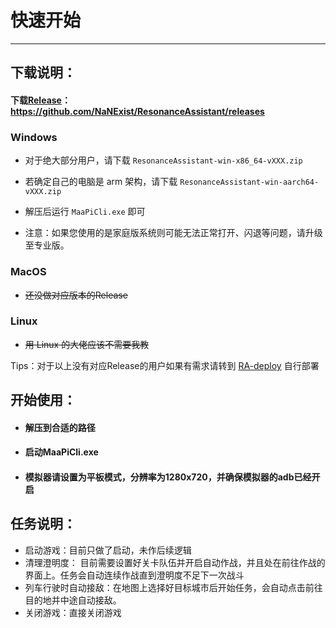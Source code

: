# 快速开始

***

## 下载说明：

####  下载[Release](https://github.com/NaNExist/ResonanceAssistant/releases)： https://github.com/NaNExist/ResonanceAssistant/releases

### Windows

- 对于绝大部分用户，请下载 `ResonanceAssistant-win-x86_64-vXXX.zip`
- 若确定自己的电脑是 arm 架构，请下载 `ResonanceAssistant-win-aarch64-vXXX.zip`
- 解压后运行 `MaaPiCli.exe` 即可

- 注意：如果您使用的是家庭版系统则可能无法正常打开、闪退等问题，请升级至专业版。

### MacOS

- ~~还没做对应版本的Release~~

### Linux

- ~~用 Linux 的大佬应该不需要我教~~

Tips：对于以上没有对应Release的用户如果有需求请转到 [RA-deploy](https://github.com/NaNExist/RA-deploy) 自行部署

## 开始使用：

- ####  解压到合适的路径
- ####  启动MaaPiCli.exe
- #### 模拟器请设置为平板模式，分辨率为1280x720，并确保模拟器的adb已经开启

## 任务说明：

- 启动游戏：目前只做了启动，未作后续逻辑
- 清理澄明度： 目前需要设置好关卡队伍并开启自动作战，并且处在前往作战的界面上。任务会自动连续作战直到澄明度不足下一次战斗
- 列车行驶时自动接敌：在地图上选择好目标城市后开始任务，会自动点击前往目的地并中途自动接敌。
- 关闭游戏：直接关闭游戏
